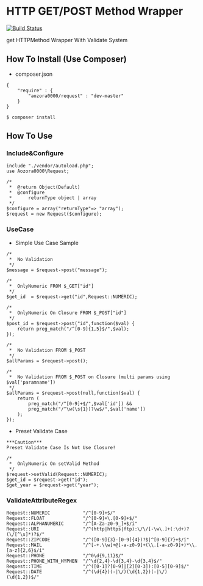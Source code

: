 # HTTP GET/POST Method Wrapper

[![Build Status](https://travis-ci.org/aozora0000/request.svg?branch=master)](https://travis-ci.org/aozora0000/request)

get HTTPMethod Wrapper With Validate System

## How To Install (Use Composer)

- composer.json

```
{
    "require" : {
        "aozora0000/request" : "dev-master"
    }
}
```

```
$ composer install
```

## How To Use

### Include&Configure
```
include "./vendor/autoload.php";
use Aozora0000\Request;

/*
 *  @return Object(Default)
 *  @configure
 *      returnType object | array
 */
$configure = array("returnType"=> "array");
$request = new Request($configure);
```

### UseCase

- Simple Use Case Sample

```
/*
 *  No Validation
 */
$message = $request->post("message");

/*
 *  OnlyNumeric FROM $_GET["id"]
 */
$get_id  = $request->get("id",Request::NUMERIC);

/*
 *  OnlyNumeric On Closure FROM $_POST["id"]
 */
$post_id = $request->post("id",function($val) {
    return preg_match("/^[0-9]{1,5}$/",$val);
});

/*
 *  No Validation FROM $_POST
 */
$allParams = $request->post();

/*
 *  No Validation FROM $_POST on Closure (multi params using $val['paramname'])
 */
$allParams = $request->post(null,function($val) {
    return (
        preg_match("/^[0-9]+$/",$val['id']) &&
        preg_match("/^\w(\s{1})?\w$/",$val['name'])
    );
});
```


- Preset Validate Case

```
***Caution***
Preset Validate Case Is Not Use Closure!

/*
 *  OnlyNumeric On setValid Method
 */
$request->setValid(Request::NUMERIC);
$get_id = $request->get("id");
$get_year = $request->get("year");
```

### ValidateAttributeRegex
```
Request::NUMERIC            "/^[0-9]+$/"
Request::FLOAT              "/^[0-9]+\.[0-9]+$/"
Request::ALPHANUMERIC       "/^[A-Za-z0-9_]+$/i"
Request::URI                "/^(http|https|ftp):\/\/[-\w\.]+(:\d+)?(\/[^\s]*)?$/"
Request::ZIPCODE            "/^([0-9]{3}-[0-9]{4})?$|^[0-9]{7}+$/i"
Request::MAIL               "/^[-+.\\w]+@[-a-z0-9]+(\\.[-a-z0-9]+)*\\.[a-z]{2,6}$/i"
Request::PHONE              "/^0\d{9,11}$/"
Request::PHONE_WITH_HYPHEN  "/^\d{2,4}-\d{3,4}-\d{3,4}$/"
Request::TIME               "/^([0-1]?[0-9]|[2][0-3]):[0-5][0-9]$/"
Request::DATE               "/^(\d{4})(-|\/)(\d{1,2})(-|\/)(\d{1,2})$/"
```
